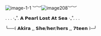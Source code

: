 ![image-1-1](https://github.com/OceansBlessing/OceansBlessing/assets/173688831/e43a61a7-7c5b-4166-abeb-1e67409aef9b)
︶︶![image208](https://github.com/OceansBlessing/OceansBlessing/assets/173688831/66788f54-d175-4df5-a7dd-8c6e1fc022d5)︶︶

. . . ‧₊˚. 𝗔 𝗣𝗲𝗮𝗿𝗹 𝗟𝗼𝘀𝘁 𝗔𝘁 𝗦𝗲𝗮 ‧₊˚. . .

╰──꒰ 𝗔𝗸𝗶𝗿𝗮 ,, 𝗦𝗵𝗲/𝗵𝗲𝗿/𝗵𝗲𝗿𝘀 ,, 𝟳𝘁𝗲𝗲𝗻 ꒱─╯